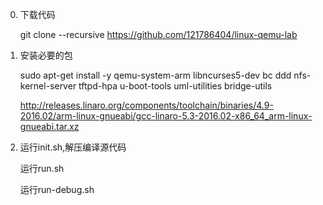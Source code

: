 0.  下载代码
	
	git clone --recursive https://github.com/121786404/linux-qemu-lab

1. 	安装必要的包

	sudo apt-get install -y qemu-system-arm libncurses5-dev bc ddd nfs-kernel-server tftpd-hpa u-boot-tools uml-utilities bridge-utils

	http://releases.linaro.org/components/toolchain/binaries/4.9-2016.02/arm-linux-gnueabi/gcc-linaro-5.3-2016.02-x86_64_arm-linux-gnueabi.tar.xz


2. 	运行init.sh,解压编译源代码

	运行run.sh

	运行run-debug.sh